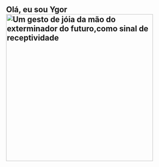 ## Olá, eu sou Ygor <img src="https://i.gifer.com/3WWq.gif" alt="Um gesto de jóia da mão do exterminador do futuro,como sinal de receptividade" width="400" display:block margin-left:auto >


